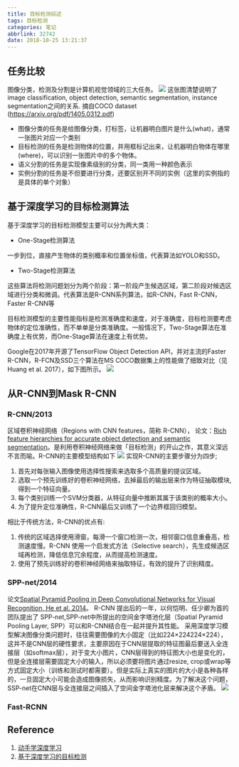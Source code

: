 ```yaml
---
title: 目标检测综述
tags: 目标检测
categories: 笔记
abbrlink: 32742
date: 2018-10-25 13:21:37
---
```

## 任务比较
图像分类，检测及分割是计算机视觉领域的三大任务。
![](https://i.loli.net/2018/10/25/5bd153928d049.png)
这张图清楚说明了image classification, object detection, semantic segmentation, instance segmentation之间的关系. 摘自COCO dataset (https://arxiv.org/pdf/1405.0312.pdf)

- 图像分类的任务是给图像分类，打标签，让机器明白图片是什么(what)，通常一张图片对应一个类别
- 目标检测的任务是检测物体的位置，并用框标记出来，让机器明白物体在哪里(where)，可以识别一张图片中的多个物体。
- 语义分割的任务是实现像素级别的分类，同一类用一种颜色表示
- 实例分割的任务是不但要进行分类，还要区别开不同的实例（这里的实例指的是具体的单个对象）

<!--more-->
## 基于深度学习的目标检测算法
基于深度学习的目标检测模型主要可以分为两大类：

- One-Stage检测算法

一步到位，直接产生物体的类别概率和位置坐标值，代表算法如YOLO和SSD。

- Two-Stage检测算法

这些算法将检测问题划分为两个阶段：第一阶段产生候选区域，第二阶段对候选区域进行分类和微调。代表算法是R-CNN系列算法，如R-CNN，Fast R-CNN，Faster R-CNN等

目标检测模型的主要性能指标是检测准确度和速度，对于准确度，目标检测要考虑物体的定位准确性，而不单单是分类准确度。一般情况下，Two-Stage算法在准确度上有优势，而One-Stage算法在速度上有优势。

Google在2017年开源了TensorFlow Object Detection API，并对主流的Faster R-CNN，R-FCN及SSD三个算法在MS COCO数据集上的性能做了细致对比（见Huang et al. 2017），如下图所示。
![](https://i.loli.net/2018/10/25/5bd172e4bc3c0.png)
## 从R-CNN到Mask R-CNN
### R-CNN/2013
区域卷积神经网络（Regions with CNN features，简称 R-CNN），
论文：[Rich feature hierarchies for accurate object detection and semantic segmentation](https://arxiv.org/abs/1311.2524)。是利用卷积神经网络来做「目标检测」的开山之作，其意义深远不言而喻。R-CNN的主要模型结构如下
![](https://i.loli.net/2018/10/25/5bd1859fb4883.png)
实现R-CNN的主要步骤分为四步;

1. 首先对每张输入图像使用选择性搜索来选取多个高质量的提议区域。
2. 选取一个预先训练好的卷积神经网络，去掉最后的输出层来作为特征抽取模块,得到一个特征向量。
3. 每个类别训练一个SVM分类器，从特征向量中推断其属于该类别的概率大小。
4. 为了提升定位准确性，R-CNN最后又训练了一个边界框回归模型。

相比于传统方法，R-CNN的优点有:

1. 传统的区域选择使用滑窗，每滑一个窗口检测一次，相邻窗口信息重叠高，检测速度慢。R-CNN 使用一个启发式方法（Selective search），先生成候选区域再检测，降低信息冗余程度，从而提高检测速度。
2. 使用了预先训练好的卷积神经网络来抽取特征，有效的提升了识别精度。

### SPP-net/2014
论文[Spatial Pyramid Pooling in Deep Convolutional Networks for Visual Recognition, He et al. 2014](https://arxiv.org/pdf/1406.4729.pdf)。
R-CNN 提出后的一年，以何恺明、任少卿为首的团队提出了 SPP-net,SPP-net中所提出的空间金字塔池化层（Spatial Pyramid Pooling Layer, SPP）可以和R-CNN结合在一起并提升其性能。
采用深度学习模型解决图像分类问题时，往往需要图像的大小固定（比如224×224224×224），这并不是CNN层的硬性要求，主要原因在于CNN层提取的特征图最后要送入全连接层（如softmax层），对于变大小图片，CNN层得到的特征图大小也是变化的，但是全连接层需要固定大小的输入，所以必须要将图片通过resize, crop或wrap等方式固定大小（训练和测试时都需要）。但是实际上真实的图片的大小是各种各样的，一旦固定大小可能会造成图像损失，从而影响识别精度。为了解决这个问题，SSP-net在CNN层与全连接层之间插入了空间金字塔池化层来解决这个矛盾。
![](https://i.loli.net/2018/10/25/5bd1889271272.png)
### Fast-RCNN



## Reference
1. [动手学深度学习](http://zh.gluon.ai/chapter_computer-vision/rcnn.html)
2. [基于深度学习的目标检测](https://blog.csdn.net/xiaohu2022/article/details/79600037)